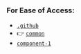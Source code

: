 ### For Ease of Access:
- [`.github`](https://github.com/MaxFogwall/.github)
- 👉 [`common`](https://github.com/MaxFogwall/common)
- [`component-1`](https://github.com/MaxFogwall/component-1)